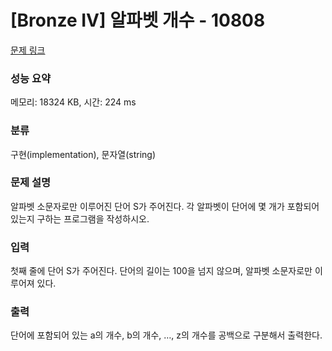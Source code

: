 # [Bronze IV] 알파벳 개수 - 10808 

[문제 링크](https://www.acmicpc.net/problem/10808) 

### 성능 요약

메모리: 18324 KB, 시간: 224 ms

### 분류

구현(implementation), 문자열(string)

### 문제 설명

<p>알파벳 소문자로만 이루어진 단어 S가 주어진다. 각 알파벳이 단어에 몇 개가 포함되어 있는지 구하는 프로그램을 작성하시오.</p>

### 입력 

 <p>첫째 줄에 단어 S가 주어진다. 단어의 길이는 100을 넘지 않으며, 알파벳 소문자로만 이루어져 있다.</p>

### 출력 

 <p>단어에 포함되어 있는 a의 개수, b의 개수, …, z의 개수를 공백으로 구분해서 출력한다.</p>

